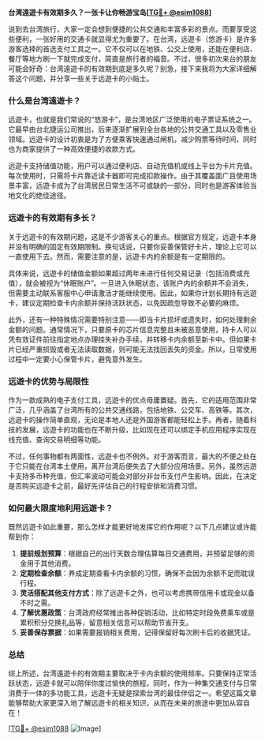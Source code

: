 **台湾遠遊卡有效期多久？一张卡让你畅游宝岛[[TG💪+ @esim1088](https://t.me/s/esim1088)]**

说到去台湾旅行，大家一定会想到便捷的公共交通和丰富多彩的景点。而要享受这些便利，一张好用的交通卡就显得尤为重要了。在台湾，远遊卡（悠游卡）是许多游客选择的首选支付工具之一。它不仅可以在地铁、公交上使用，还能在便利店、餐厅等地方刷一下就完成支付，简直是旅行者的福音。不过，很多初次来台的朋友可能会好奇：台湾遠遊卡的有效期到底是多久呢？别急，接下来我将为大家详细解答这个问题，并分享一些关于远遊卡的小贴士。

### **什么是台湾遠遊卡？**

远遊卡，也就是我们常说的“悠游卡”，是台湾地区广泛使用的电子票证系统之一。它最早由台北捷运公司推出，后来逐渐扩展到全台各地的公共交通工具以及零售业领域。远遊卡的设计初衷是为了方便乘客快速通过闸机，减少购票等待时间，同时也为商家提供了一种高效便捷的收款方式。

远遊卡支持储值功能，用户可以通过便利店、自动充值机或线上平台为卡片充值。每次使用时，只需将卡片靠近读卡器即可完成扣款操作。由于其覆盖面广且使用场景丰富，远遊卡成为了台湾居民日常生活不可或缺的一部分，同时也是游客体验当地文化的绝佳途径。

### **远遊卡的有效期有多长？**

关于远遊卡的有效期问题，这是不少游客关心的重点。根据官方规定，远遊卡本身并没有明确的固定有效期限制。换句话说，只要你妥善保管好卡片，理论上它可以一直使用下去。然而，需要注意的是，远遊卡内的余额是有一定期限的。

具体来说，远遊卡的储值金额如果超过两年未进行任何交易记录（包括消费或充值），就会被视为“休眠账户”。一旦进入休眠状态，该账户内的余额并不会消失，但需要主动联系客服中心申请激活才能继续使用。因此，如果你计划长期持有远遊卡，建议定期检查卡内余额并保持活跃状态，以免因疏忽导致不必要的麻烦。

此外，还有一种特殊情况需要特别注意——即当卡片损坏或遗失时，如何处理剩余金额的问题。通常情况下，只要原卡的芯片信息完整且未被恶意使用，持卡人可以凭有效证件前往指定地点办理挂失补办手续，并转移卡内余额至新卡中。但如果卡片已经严重损毁或者无法读取数据，则可能无法找回丢失的资金。所以，日常使用过程中一定要小心保管卡片，避免意外发生。

### **远遊卡的优势与局限性**

作为一款成熟的电子支付工具，远遊卡的优点毋庸置疑。首先，它的适用范围非常广泛，几乎涵盖了台湾所有的公共交通线路，包括地铁、公交车、高铁等。其次，远遊卡的操作简单直观，无论是本地人还是外国游客都能轻松上手。再者，随着科技的发展，远遊卡的功能也在不断升级，比如现在还可以绑定手机应用程序实现在线充值、查询交易明细等功能。

不过，任何事物都有两面性，远遊卡也不例外。对于游客而言，最大的不便之处在于它只能在台湾本土使用，离开台湾后便失去了大部分应用场景。另外，虽然远遊卡支持多币种充值，但汇率波动可能会对部分非台币支付产生影响。因此，在决定是否购买远遊卡之前，最好先评估自己的行程安排和消费习惯。

### **如何最大限度地利用远遊卡？**

既然远遊卡如此重要，那么怎样才能更好地发挥它的作用呢？以下几点建议或许能帮到你：

1. **提前规划预算**：根据自己的出行天数合理估算每日交通费用，并预留足够的资金用于其他消费。
2. **定期检查余额**：养成定期查看卡内余额的习惯，确保不会因为余额不足而耽误行程。
3. **灵活搭配其他支付方式**：除了远遊卡之外，也可以考虑携带信用卡或现金以备不时之需。
4. **了解优惠政策**：台湾政府经常推出各种促销活动，比如特定时段免费乘车或是累积积分兑换礼品等，留意相关信息可以帮助节省开支。
5. **妥善保存票据**：如果需要报销相关费用，记得保留好每次刷卡后的收据凭证。

### **总结**

综上所述，台湾遠遊卡的有效期主要取决于卡内余额的使用频率。只要保持正常活跃状态，远遊卡就可以陪伴你度过愉快的旅程。同时，作为一种集交通支付与日常消费于一体的多功能工具，远遊卡无疑是探索台湾的最佳伴侣之一。希望这篇文章能够帮助大家更深入地了解远遊卡的相关知识，从而在未来的旅途中更加从容自在！

[[TG💪+ @esim1088](https://t.me/s/esim1088) ![Image](https://i.postimg.cc/4NQfJmqS/Snipaste-2025-05-13-00-14-12.png)]
